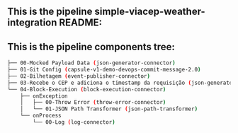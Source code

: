 ## This is the pipeline simple-viacep-weather-integration README:
## This is the pipeline components tree:
```bash
├── 00-Mocked Payload Data (json-generator-connector)
├── 01-Git Config (capsule-v1-demo-devops-commit-message-2.0)
├── 02-Bilhetagem (event-publisher-connector)
├── 03-Recebe o CEP e adiciona o timestamp da requisição (json-generator-connector)
└── 04-Block-Execution (block-execution-connector)
    ├── onException
    │   ├── 00-Throw Error (throw-error-connector)
    │   └── 01-JSON Path Transformer (json-path-transformer)
    └── onProcess
        └── 00-Log (log-connector)

```
